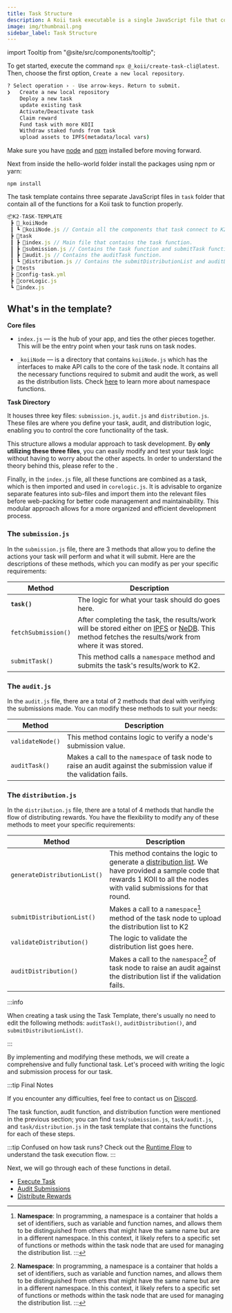 ```yaml
---
title: Task Structure
description: A Koii task executable is a single JavaScript file that contains all of the functions for a Koii task to function properly.
image: img/thumbnail.png
sidebar_label: Task Structure
---
```


import Tooltip from "@site/src/components/tooltip";

To get started, execute the command `npx @_koii/create-task-cli@latest`. Then, choose the first option, `Create a new local repository`.

```sh
? Select operation › - Use arrow-keys. Return to submit.
❯   Create a new local repository
    Deploy a new task
    update existing task
    Activate/Deactivate task
    Claim reward
    Fund task with more KOII
    Withdraw staked funds from task
    upload assets to IPFS(metadata/local vars)
```

Make sure you have [node](https://nodejs.org/en/) and [npm](https://docs.npmjs.com/cli/v8/commands/npm-install/) installed before moving forward.

Next from inside the hello-world folder install the packages using npm or yarn:

```
npm install
```
The task template contains three separate JavaScript files in `task` folder that contain all of the functions for a Koii task to function properly.


```js
📦K2-TASK-TEMPLATE
 ┣ 📂_koiiNode
 ┃ ┗ 📜koiiNode.js // Contain all the components that task connect to K2.
 ┣ 📂task
 ┃ ┣ 📜index.js // Main file that contains the task function.
 ┃ ┣ 📜submission.js // Contains the task function and submitTask function.
 ┃ ┣ 📜audit.js // Contains the auditTask function.
 ┃ ┗ 📜distribution.js // Contains the submitDistributionList and auditDistribution function.
 ┣ 📂tests
 ┣ 📜config-task.yml
 ┣ 📜coreLogic.js
 ┗ 📜index.js

 ```
## What's in the template?

**Core files**

- `index.js` — is the hub of your app, and ties the other pieces together. This will be the entry point when your task runs on task nodes.

- `_koiiNode` — is a directory that contains `koiiNode.js` which has the interfaces to make API calls to the core of the task node. It contains all the necessary functions required to submit and audit the work, as well as the distribution lists. Check [here](/develop/write-a-koii-task/task-development-kit-tdk/using-the-task-namespace/the-namespace-object) to learn more about namespace functions.

**Task Directory**

It houses three key files: `submission.js`, `audit.js` and `distribution.js`. These files are where you define your task, audit, and distribution logic, enabling you to control the core functionality of the task.

This structure allows a modular approach to task development. By **only utilizing these three files**, you can easily modify and test your task logic without having to worry about the other aspects. In order to understand the theory behind this, please refer to the <Tooltip text="Runtime Flow"/>.

Finally, in the `index.js` file, all these functions are combined as a task, which is then imported and used in `corelogic.js`. It is advisable to organize separate features into sub-files and import them into the relevant files before web-packing for better code management and maintainability. This modular approach allows for a more organized and efficient development process.

### The `submission.js`

In the `submission.js` file, there are 3 methods that allow you to define the actions your task will perform and what it will submit. Here are the descriptions of these methods, which you can modify as per your specific requirements:

| Method              | Description                                                                                                                                                                                        |
| ------------------- | -------------------------------------------------------------------------------------------------------------------------------------------------------------------------------------------------- |
| **`task()`**        | The logic for what your task should do goes here.                                                                                                                                                  |
| `fetchSubmission()` | After completing the task, the results/work will be stored either on [IPFS](https://ipfs.tech/) or [NeDB](https://dbdb.io/db/nedb). This method fetches the results/work from where it was stored. |
| `submitTask()`      | This method calls a `namespace` method and submits the task's results/work to K2.                                                                                                                  |


### The `audit.js`

In the `audit.js` file, there are a total of 2 methods that deal with verifying the submissions made. You can modify these methods to suit your needs:

| Method           | Description                                                                                                          |
| ---------------- | -------------------------------------------------------------------------------------------------------------------- |
| `validateNode()` | This method contains logic to verify a node's submission value.                                                      |
| `auditTask()`    | Makes a call to the `namespace` of task node to raise an audit against the submission value if the validation fails. |

### The `distribution.js`

In the `distribution.js` file, there are a total of 4 methods that handle the flow of distributing rewards. You have the flexibility to modify any of these methods to meet your specific requirements:

| Method                       | Description                                                                                                                                                                                                                                                             |
| ---------------------------- | ----------------------------------------------------------------------------------------------------------------------------------------------------------------------------------------------------------------------------------------------------------------------- |
| `generateDistributionList()` | This method contains the logic to generate a [distribution list](/develop/write-a-koii-task/task-development-guide/k2-task-template/distribution-functions). We have provided a sample code that rewards 1 KOII to all the nodes with valid submissions for that round. |
| `submitDistributionList()`   | Makes a call to a `namespace`[^1] method of the task node to upload the distribution list to K2                                                                                                                                                                         |
| `validateDistribution()`     | The logic to validate the distribution list goes here.                                                                                                                                                                                                                  |
| `auditDistribution()`        | Makes a call to the `namespace`[^1] of task node to raise an audit against the distribution list if the validation fails.                                                                                                                                               |

:::info

When creating a task using the Task Template, there's usually no need to edit the following methods: `auditTask()`, `auditDistribution()`, and `submitDistributionList()`.

:::

By implementing and modifying these methods, we will create a comprehensive and fully functional task. Let's proceed with writing the logic and submission process for our task.

:::tip Final Notes

If you encounter any difficulties, feel free to contact us on [Discord](https://discord.com/invite/koii-network).

[^1]: **Namespace**: In programming, a namespace is a container that holds a set of identifiers, such as variable and function names, and allows them to be distinguished from others that might have the same name but are in a different namespace. In this context, it likely refers to a specific set of functions or methods within the task node that are used for managing the distribution list.
:::



The task function, audit function, and distribution function were mentioned in the previous section; you can find `task/submission.js`, `task/audit.js`, and `task/distribution.js` in the task template that contains the functions for each of these steps.

:::tip
Confused on how task runs? Check out the [Runtime Flow](/concepts/what-are-tasks/what-are-tasks/gradual-consensus) to understand the task execution flow.
:::

Next, we will go through each of these functions in detail.
- [Execute Task](/develop/write-a-koii-task/task-development-guide/template-structure/execute-task)
- [Audit Submissions](/develop/write-a-koii-task/task-development-guide/task-structure/audit-submissions)
- [Distribute Rewards](/develop/write-a-koii-task/task-development-guide/task-structure/distribute-rewardscan)
